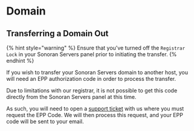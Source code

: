 # Domain

## Transferring a Domain Out

{% hint style="warning" %}
Ensure that you've turned off the `Registrar Lock` in your Sonoran Servers panel prior to initiating the transfer.
{% endhint %}

If you wish to transfer your Sonoran Servers domain to another host, you will need an EPP authorization code in order to process the transfer.&#x20;

Due to limitations with our registrar, it is not possible to get this code directly from the Sonoran Servers panel at this time.&#x20;

As such, you will need to open a [support ticket](https://support.sonoransoftware.com/) with us where you must request the EPP Code. We will then process this request, and your EPP code will be sent to your email.
